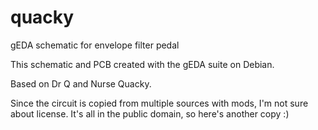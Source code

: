 quacky
======

gEDA schematic for envelope filter pedal

This schematic and PCB created with the gEDA suite on Debian.

Based on Dr Q and Nurse Quacky.

Since the circuit is copied from multiple sources with mods, I'm not sure about license.  It's all in the public domain, so here's another copy :)
